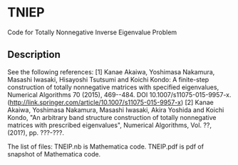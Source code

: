 # TNIEP
Code for Totally Nonnegative Inverse Eigenvalue Problem

## Description

See the following references:
	[1] Kanae Akaiwa, Yoshimasa Nakamura, Masashi Iwasaki, Hisayoshi Tsutsumi and Koichi Kondo: A finite-step construction of totally nonnegative matrices with specified eigenvalues, Numerical Algorithms 70 (2015), 469--484. DOI 10.1007/s11075-015-9957-x. (http://link.springer.com/article/10.1007/s11075-015-9957-x)
	[2] Kanae Akaiwa, Yoshimasa Nakamura, Masashi Iwasaki, Akira Yoshida and Koichi Kondo,
"An arbitrary band structure construction of totally nonnegative matrices with prescribed eigenvalues",
Numerical Algorithms, Vol. ??, (201?), pp. ???-???.

The list of files:
	TNEIP.nb is Mathematica code.
	TNEIP.pdf is pdf of snapshot of Mathematica code.
